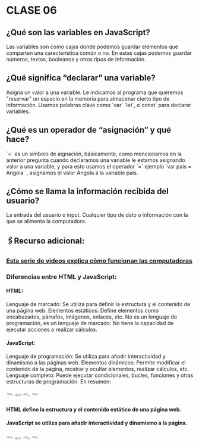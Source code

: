 # CLASE 06

## ¿Qué son las variables en JavaScript?
Las variables son como cajas donde podemos guardar elementos que comparten una carecterística común o no.
En estas cajas podemos guardar números, textos, booleanos y otros tipos de información.


## ¿Qué significa “declarar” una variable?
Asigna un valor a una variable. Le indicamos al programa que queremos "reservar" un espacio en la memoria para almacenar cierto tipo de información. Usamos palabras clave como ´var´ ´let´, o´const´ para declarar variables.

## ¿Qué es un operador de “asignación” y qué hace?
´=´ es un símbolo de aignación, básicamente, como mencionamos en la anterior pregunta cuando declaramos una variable le estamos asignando valor a una variable, y para esto usamos el operador ´=´
ejemplo ´var pais = Angola ´, asignamos el valor Angola a la variable país.



## ¿Cómo se llama la información recibida del usuario?

La entrada del usuario o input. Cualquier tipo de dato o información con la que se alimenta la computadora.
## 🖇️Recurso adicional: 
### [Esta serie de videos explica cómo funcionan las computadoras](https://www.youtube.com/watch?v=mCq8-xTH7jA&list=PLzdnOPI1iJNcsRwJhvksEo1tJqjIqWbN-&index=2)
### Diferencias entre HTML y JavaScript:
#### HTML:
Lenguaje de marcado: Se utiliza para definir la estructura y el contenido de una página web.
Elementos estáticos: Define elementos como encabezados, párrafos, imágenes, enlaces, etc.
No es un lenguaje de programación, es un lenguaje de marcado: No tiene la capacidad de ejecutar acciones o realizar cálculos.

#### JavaScript:
Lenguaje de programación: Se utiliza para añadir interactividad y dinamismo a las páginas web.
Elementos dinámicos: Permite modificar el contenido de la página, mostrar y ocultar elementos, realizar cálculos, etc.
Lenguaje completo: Puede ejecutar condicionales, bucles, funciones y otras estructuras de programación.
En resumen:

𓆝 𓆟 𓆞 𓆝 
#### HTML define la estructura y el contenido estático de una página web.
#### JavaScript se utiliza para añadir interactividad y dinamismo a la página. 
𓆝 𓆟 𓆞 𓆝


